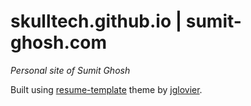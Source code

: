 # skulltech.github.io | sumit-ghosh.com

*Personal site of Sumit Ghosh*

Built using [resume-template](https://github.com/jglovier/resume-template) theme by [jglovier](https://github.com/jglovier).
